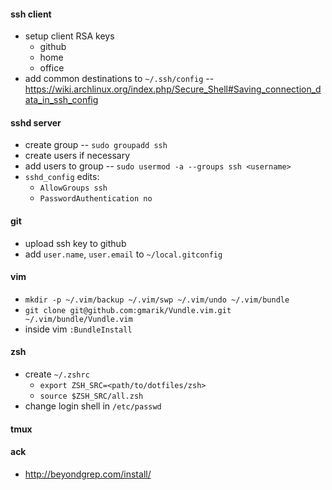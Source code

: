 #### ssh client
- setup client RSA keys
  - github
  - home
  - office
- add common destinations to `~/.ssh/config` -- https://wiki.archlinux.org/index.php/Secure_Shell#Saving_connection_data_in_ssh_config

#### sshd server
- create group -- `sudo groupadd ssh`
- create users if necessary
- add users to group -- `sudo usermod -a --groups ssh <username>`
- `sshd_config` edits:
  - `AllowGroups ssh`
  - `PasswordAuthentication no`

#### git
- upload ssh key to github
- add `user.name`, `user.email` to `~/local.gitconfig`

#### vim
- `mkdir -p ~/.vim/backup ~/.vim/swp ~/.vim/undo ~/.vim/bundle`
- `git clone git@github.com:gmarik/Vundle.vim.git ~/.vim/bundle/Vundle.vim`
- inside vim `:BundleInstall`

#### zsh
- create `~/.zshrc`
  - `export ZSH_SRC=<path/to/dotfiles/zsh>`
  - `source $ZSH_SRC/all.zsh`
- change login shell in `/etc/passwd`

#### tmux

#### ack
- http://beyondgrep.com/install/
